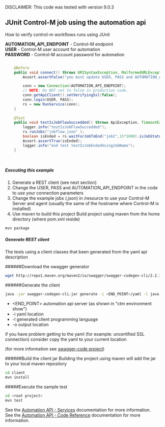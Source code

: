 DISCLAIMER: This code was tested with version 9.0.3

## JUnit Control-M job using the automation api
How to verify control-m workflows runs using JUnit


**AUTOMATION_API_ENDPOINT** - Control-M endpoint   
**USER** - Control-M user account for automation  
**PASSWORD** - Control-M account password for automation  

```java

	@Before
	public void connect() throws URISyntaxException, MalformedURLException, ApiException{
		Assert.assertFalse("you must update USER, PASS and AUTOMATION_API_ENDPOINT in this class", "<user>".equals(USER) );

		conn = new Connection(AUTOMATION_API_ENDPOINT);
		// NOTE: Do NOT set to false in production code.
		conn.getApiClient().setVerifyingSsl(false);
		conn.login(USER, PASS);
		rs = new RunService(conn);
	}
	
	@Test
	public void testIsJobFlowSuccedded() throws ApiException, TimeoutException{
		logger.info("testIsJobFlowSuccedded");
		rs.runJobs("jobflow.json" );
		boolean isEnded = rs.waitForJobToEnd("job1",15*1000).isJobStatus("Job1", JobStatus.ENDED_OK);
		Assert.assertTrue(isEnded);
		logger.info("end test testIsJobEndedUsingJobName");
	}	

		
```

##### Executing this example
1.  Generate a REST client (see next section)
2.  Change the USER, PASS and AUTOMATION_API_ENDPOINT in the code to use your connection parameters
3.  Change the example jobs (.json) in /resource to use your Control-M Server and agent (usually the same of the hostname where Control-M is installed)
2.  Use maven to build this project
Build project using maven from the home directory (where pom.xml reside)
```bash
mvn package 
```
   

##### Generate REST client
The tests using a client classes that been generated from the yaml api description
 
######Download the swagger generator 
```bash
wget http://repo1.maven.org/maven2/io/swagger/swagger-codegen-cli/2.2.1/swagger-codegen-cli-2.2.1.jar -O swagger-codegen-cli.jar
```
######Generate the client 
```bash
java -jar swagger-codegen-cli.jar generate -i <END_POINT>/yaml -l java -o client/
```
* \<END_POINT> automation api server (as shown in "ctm environment show")
* -i yaml location 
* -l generated client programming language
* -o output location

if you have problem getting to the yaml (for example: uncertified SSL connection) consider copy the yaml to your current location

(for more information see [swagger-code project](https://github.com/swagger-api/swagger-codegen))


######Build the client jar
Building the project using maven will add the jar to your local maven repository
```bash
cd client
mvn install
```

#####Execute the sample test
```bash
cd <root project>
mvn test
```

See the [Automation API - Services](https://docs.bmc.com/docs/display/public/workloadautomation/Control-M+Automation+API+-+Services) documentation for more information.  
See the [Automation API - Code Reference](https://docs.bmc.com/docs/display/public/workloadautomation/Control-M+Automation+API+-+Code+Reference) documentation for more information.
